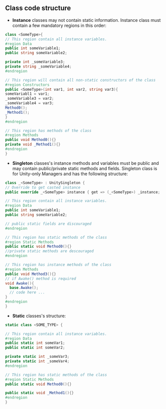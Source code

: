 ## Class code structure
- **Instance** classes may not contain static information.
Instance class must contain a few mandatory regions in this order:
```csharp
class <SomeType>{
// This region contain all instance variables.
#region Data
public int someVariable1;
public string someVariable2;

private int _someVariable3;
private string _someVariable4;
#endregion

// This region will contain all non-static constructors of the class
#region Constructors
public <SomeType>(int var1, int var2, string var3){
someVariabl1 = var1;
_someVariable3 = var2;
_someVariable4 = var3;
Method0();
_Method1();
}
#endregion

// This region has methods of the class
#region Methods
public void Method0(){}
private void _Method1(){}
#endregion
}
```

- **Singleton** classes's instance methods and variables must be public and may contain public/private static methods and fields.
Singleton class is for Unity-only Managers and has the following structure:
```csharp
class _<SomeType> : UnitySingleton {
// Override to get casted instance
public override _<SomeType> instance { get => (_<SomeType>) _instance; }

// This region contain all instance variables.
#region Data
public int someVariable1;
public string someVariable2;

// public static fields are discouraged
#endregion

// This region has static methods of the class
#region Static Methods
public static void Method0(){}
//private static methods are descouraged
#endregion

// This region has instance methods of the class
#region Methods
public void Method3(){}
// if Awake() method is required
void Awake(){
  base.Awake();
  // code here ...
}
#endregion
}
```
- **Static** classes's structure:
```csharp
static class <SOME_TYPE> {

// This region contain all instance variables.
#region Data
public static int someVar1;
public static int someVar2;

private static int _someVar3;
private static int _someVar4;
#endregion

// This region has static methods of the class
#region Static Methods
public static void Method0(){}

public static void _Method1(){}
#endregion
}
```
